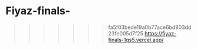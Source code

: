 # Fiyaz-finals-
>>>>>>> fa5f03bede19a0b77ace6bd903dd23fe005d7f25
https://fiyaz-finals-1qs5.vercel.app/
